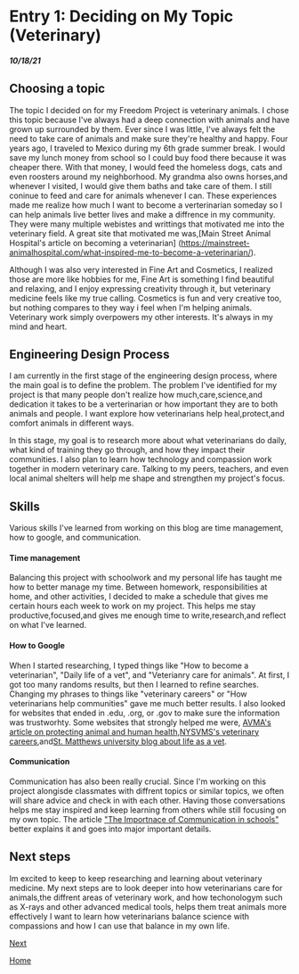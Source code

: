 # Entry 1: Deciding on My Topic (Veterinary)
##### 10/18/21

## Choosing a topic
The topic I decided on for my Freedom Project is veterinary animals. I chose this topic because I've always had a deep connection with animals and have grown up surrounded by them. Ever since I was little, I've always felt the need to take care of animals and make sure they're healthy and happy. Four years ago, I traveled to Mexico during my 6th grade summer break. I would save my lunch money from school so I could buy food there because it was cheaper there. With that money, I would feed the homeless dogs, cats and even roosters around my neighborhood. My grandma also owns horses,and whenever I visited, I would give them baths and take care of them. I still coninue to feed and care for animals whenever I can. These experiences made me realize how much I want to become a verterinarian someday so I can help animals live better lives and make a diffrence in my community. They were many multiple webistes and writtings that motivated me into the veterinary field. A great site that motivated me was,[Main Street Animal Hospital's article on becoming a veterinarian] (https://mainstreet-animalhospital.com/what-inspired-me-to-become-a-veterinarian/).

Although I was also very interested in Fine Art and Cosmetics, I realized those are more like hobbies for me, Fine Art is something I find beautiful and relaxing, and I enjoy expressing creativity through it, but veterinary medicine feels like my true calling. Cosmetics is fun and very creative too, but nothing compares to they way i feel when I'm helping animals. Veterinary work simply overpowers my other interests. It's always in my mind and heart.

## Engineering Design Process
I am currently in the first stage of the engineering design process, where the main goal is to define the problem. The problem I've identified for my project is that many people don't realize how much,care,science,and dedication it takes to be a verterinarian or how important they are to both animals and people. I want explore how veterinarians help heal,protect,and comfort animals in different ways. 

In this stage, my goal is to research more about what veterinarians do daily, what kind of training they go through, and how they impact their communities. I also plan to learn how technology and compassion work together in modern veterinary care. Talking to my peers, teachers, and even local animal shelters will help me shape and strengthen my project's focus. 

## Skills
Various skills I've learned from working on this blog are time management, how to google, and communication.

#### Time management
Balancing this project with schoolwork and my personal life has taught me how to better manage my time. Between homework, responsibilities at home, and other activities, I decided to make a schedule that gives me certain hours each week to work on my project. This helps me stay productive,focused,and gives me enough time to write,research,and reflect on what I've learned. 

#### How to Google
When I started researching, I typed things like "How to become a veterinarian", "Daily life of a vet", and "Veterianry care for animals". At first, I got too many randoms results, but then I learned to refine searches. Changing my phrases to things like "veterinary careers" or "How veterinarians help communities" gave me much better results. I also looked for websites that ended in .edu, .org, or .gov to make sure the information was trustworhty. Some websites that strongly helped me were, 
[AVMA's article on protecting animal and human health](https://www.avma.org/resources/pet-owners/yourvet/veterinarians-protecting-health-animals-and-people),[NYSVMS's veterinary careers](https://nysvms.org/careers/),and[St. Matthews university blog about life as a vet](https://veterinary.stmatthews.edu/blog/what-is-life-like-as-a-vet).

#### Communication
Communication has also been really crucial. Since I'm working on this project alongisde classmates with diffrent topics or similar topics, we often will share advice and check in with each other. Having those conversations helps me stay inspired and keep learning from others while still focusing on my own topic. The article ["The Importnace of Communication in schools"](https://schoolsuccessmakers.com/the-importance-of-communication-in-schools/) better explains it and goes into major important details. 

## Next steps 
Im excited to keep to keep researching and learning about veterinary medicine. My next steps are to look deeper into how veterinarians care for animals,the diffrent areas of veterinary work, and how techonologym such as X-rays and other advanced medical tools, helps them treat animals more effectively I want to learn how veterinarians balance science with compassions and how I can use that balance in my own life.  

[Next](entry02.md)

[Home](../README.md)
